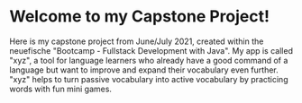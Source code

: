 # Welcome to my Capstone Project!


Here is my capstone project from June/July 2021, created within the neuefische "Bootcamp - Fullstack Development with Java".
My app is called "xyz", a tool for language learners who already have a good command of a language but want to improve
and expand their vocabulary even further. "xyz" helps to turn passive vocabulary into active vocabulary
by practicing words with fun mini games.
